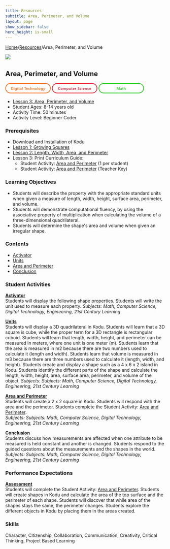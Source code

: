 ```yaml
---
title: Resources
subtitle: Area, Perimeter, and Volume
layout: page
show_sidebar: false
hero_height: is-small
---
```


[Home](..)/[Resources](.)/Area, Perimeter, and Volume

[![](https://www.kodugamelab.com/API/Thumbnail?world=Jke0ZOagVkeROoIlLIHngQ==)](https://worlds.kodugamelab.com/world/Jke0ZOagVkeROoIlLIHngQ==)

## Area, Perimeter, and Volume
![Digital Technology](dt.png) ![Computer Science](cs.png) ![Math](m.png)

* [Lesson 3: Area, Perimeter, and Volume](6_Kodu_Curriculum_Math_Module.pdf#page=19)
* Student Ages: 8-14 years old
* Activity Time: 50 minutes 
* Activity Level: Beginner Coder

### Prerequisites
* Download and Installation of Kodu
* [Lesson 1: Growing Squares](growing_squares)
* [Lesson 2: Length, Width, Area, and Perimeter](length_width_area_and_perimeter)
* Lesson 3: Print Curriculum Guide:  
  * Student Activity: [Area and Perimeter](6_Kodu_Curriculum_Math_Module.pdf#page=28) (1 per student)
  * Student Activity: [Area and Perimeter](6_Kodu_Curriculum_Math_Module.pdf#page=27) (Teacher Key) 

### Learning Objectives
* Students will describe the property with the appropriate standard units when given a measure of length, width, height, surface area, perimeter, and volume.
* Students will demonstrate computational fluency, by using the associative property of multiplication when calculating the volume of a three-dimensional quadrilateral.
* Students will determine the shape's area and volume when given an irregular shape.

### Contents
* [Activator](#activator)
* [Units](#units)
* [Area and Perimeter](#area)
* [Conclusion](#conclusion)

### Student Activities
<a name="activator"></a>
[**Activator**](6_Kodu_Curriculum_Math_Module.pdf#page=25)<br>
Students will display the following shape properties. Students will write the unit used to measure each property.
*Subjects: Math, Computer Science, Digital Technology, Engineering, 21st Century Learning*

<a name="units"></a>
[**Units**](6_Kodu_Curriculum_Math_Module.pdf#page=25)<br>
Students will display a 3D quadrilateral in Kodu. Students will learn that a 3D square is cube, while the proper term for a 3D rectangle is rectangular cuboid. Students will learn that length, width, height, and perimeter can be measured in meters, where one unit is one meter (m). Students learn that the area is measured in m2 because there are two numbers used to calculate it (length and width). Students learn that volume is measured in m3 because there are three numbers used to calculate it (length, width, and height). Students create and display a shape such as a 4 x 6 x 2 island in Kodu. Students identify the different parts of the shape and calculate the length, width, height, area, surface area, perimeter, and volume of the object.
*Subjects: Subjects: Math, Computer Science, Digital Technology, Engineering, 21st Century Learning*

<a name="area"></a>
[**Area and Perimeter**](6_Kodu_Curriculum_Math_Module.pdf#page=25)<br>
Students will create a 2 x 2 square in Kodu. Students will respond with the area and the perimeter. Students complete the Student Activity: [Area and Perimeter](6_Kodu_Curriculum_Math_Module.pdf#page=28).<br>
*Subjects: Subjects: Math, Computer Science, Digital Technology, Engineering, 21st Century Learning*

<a name="conclusion"></a>
[**Conclusion**](6_Kodu_Curriculum_Math_Module.pdf#page=26)<br>
Students discuss how measurements are affected when one attribute to be measured is held constant and another is changed. Students respond to the guided questions about the measurements and the shapes in the world.<br>
*Subjects: Subjects: Math, Computer Science, Digital Technology, Engineering, 21st Century Learning*

### Performance Expectations
[**Assessment**](6_Kodu_Curriculum_Math_Module.pdf#page=21)<br>
Students will complete the Student Activity: [Area and Perimeter](6_Kodu_Curriculum_Math_Module.pdf#page=23). Students will create shapes in Kodu and calculate the area of the top surface and the perimeter of each shape. Students will discover that while area of the shapes stays the same, the perimeter changes. Students explore the different objects in Kodu by placing them in the areas created. 

### Skills
Character,
Citizenship,
Collaboration,
Communication,
Creativity,
Critical Thinking,
Project Based Learning

